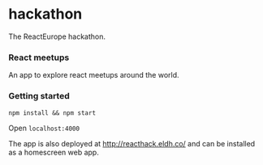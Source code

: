 # hackathon
The ReactEurope hackathon.

### React meetups
An app to explore react meetups around the world.

### Getting started

```
npm install && npm start
```

Open `localhost:4000`

The app is also deployed at http://reacthack.eldh.co/ and can be installed as a homescreen web app.
